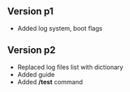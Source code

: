 ## Version p1
* Added log system, boot flags

## Version p2
* Replaced log files list with dictionary
* Added guide
* Added **/test** command

